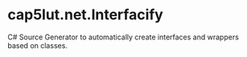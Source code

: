 # cap5lut.net.Interfacify
C# Source Generator to automatically create interfaces and wrappers based on classes.
